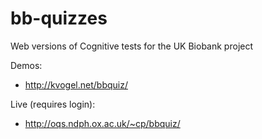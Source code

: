 # bb-quizzes

Web versions of Cognitive tests for the UK Biobank project

Demos:

* <http://kvogel.net/bbquiz/>

Live (requires login):

* <http://oqs.ndph.ox.ac.uk/~cp/bbquiz/>
